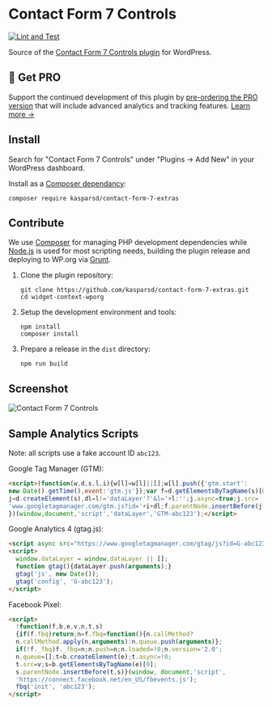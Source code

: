# Contact Form 7 Controls

[![Lint and Test](https://github.com/kasparsd/contact-form-7-extras/actions/workflows/test.yml/badge.svg)](https://github.com/kasparsd/contact-form-7-extras/actions/workflows/test.yml)

Source of the [Contact Form 7 Controls plugin](https://formcontrols.com) for WordPress.


## 🚀 Get PRO

Support the continued development of this plugin by [pre-ordering the PRO version](https://formcontrols.com/pro) that will include advanced analytics and tracking features. [Learn more →](https://formcontrols.com/pro)


## Install

Search for "Contact Form 7 Controls" under "Plugins → Add New" in your WordPress dashboard.

Install as a [Composer dependancy](https://packagist.org/packages/kasparsd/contact-form-7-extras):

	composer require kasparsd/contact-form-7-extras


## Contribute

We use [Composer](https://getcomposer.org) for managing PHP development dependencies while [Node.js](https://nodejs.org) is used for most scripting needs, building the plugin release and deploying to WP.org via [Grunt](https://gruntjs.com).

1. Clone the plugin repository:

	   git clone https://github.com/kasparsd/contact-form-7-extras.git
	   cd widget-context-wporg

2. Setup the development environment and tools:

	   npm install
	   composer install

3. Prepare a release in the `dist` directory:

	   npm run build


## Screenshot

![Contact Form 7 Controls](screenshot-1.png)

## Sample Analytics Scripts

Note: all scripts use a fake account ID `abc123`.

Google Tag Manager (GTM):

```html
<script>(function(w,d,s,l,i){w[l]=w[l]||[];w[l].push({'gtm.start':
new Date().getTime(),event:'gtm.js'});var f=d.getElementsByTagName(s)[0],
j=d.createElement(s),dl=l!='dataLayer'?'&l='+l:'';j.async=true;j.src=
'www.googletagmanager.com/gtm.js?id='+i+dl;f.parentNode.insertBefore(j,f);
})(window,document,'script','dataLayer','GTM-abc123');</script>
```

Google Analytics 4 (gtag.js):

```html
<script async src="https://www.googletagmanager.com/gtag/js?id=G-abc123"></script>
<script>
  window.dataLayer = window.dataLayer || [];
  function gtag(){dataLayer.push(arguments);}
  gtag('js', new Date());
  gtag('config', 'G-abc123');
</script>
```

Facebook Pixel:

```html
<script>
  !function(f,b,e,v,n,t,s)
  {if(f.fbq)return;n=f.fbq=function(){n.callMethod?
  n.callMethod.apply(n,arguments):n.queue.push(arguments)};
  if(!f._fbq)f._fbq=n;n.push=n;n.loaded=!0;n.version='2.0';
  n.queue=[];t=b.createElement(e);t.async=!0;
  t.src=v;s=b.getElementsByTagName(e)[0];
  s.parentNode.insertBefore(t,s)}(window, document,'script',
  'https://connect.facebook.net/en_US/fbevents.js');
  fbq('init', 'abc123');
</script>
```
